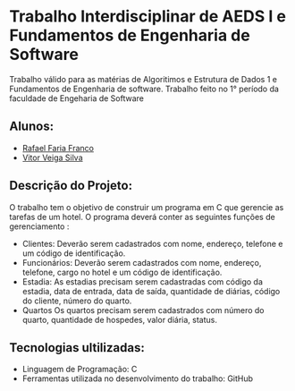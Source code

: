 # Trabalho Interdisciplinar de AEDS I e Fundamentos de Engenharia de Software
Trabalho válido para as matérias de Algoritimos e Estrutura de Dados 1 e Fundamentos de Engenharia de software. Trabalho feito no 1° período da faculdade de Engeharia de Software


## Alunos:
- [Rafael Faria Franco](https://github.com/RafaelFFranco)
- [Vitor Veiga Silva](https://github.com/vitorveigas)

## Descrição do Projeto:
O trabalho tem o objetivo de construir um programa em C que gerencie as tarefas de um hotel. O programa deverá conter as seguintes funções de gerenciamento :
- Clientes:
  Deverão serem cadastrados com nome, endereço, telefone e um código de identificação.
- Funcionários:
  Deverão serem cadastrados com nome, endereço, telefone, cargo no hotel e um código de identificação.
- Estadia:
  As estadias precisam serem cadastradas com código da estadia, data de entrada, data de saída, quantidade de diárias, código do
cliente, número do quarto.
- Quartos
  Os quartos precisam serem cadastrados com número do quarto, quantidade de hospedes, valor diária, status.

## Tecnologias ultilizadas:

- Linguagem de Programação: C
- Ferramentas utilizada no desenvolvimento do trabalho: GitHub
